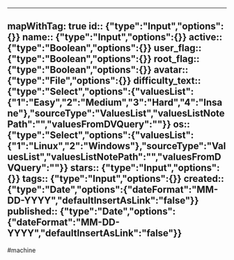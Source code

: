 
---
mapWithTag: true
id:: {"type":"Input","options":{}}
name:: {"type":"Input","options":{}}
active:: {"type":"Boolean","options":{}}
user_flag:: {"type":"Boolean","options":{}}
root_flag:: {"type":"Boolean","options":{}}
avatar:: {"type":"File","options":{}}
difficulty_text:: {"type":"Select","options":{"valuesList":{"1":"Easy","2":"Medium","3":"Hard","4":"Insane"},"sourceType":"ValuesList","valuesListNotePath":"","valuesFromDVQuery":""}}
os:: {"type":"Select","options":{"valuesList":{"1":"Linux","2":"Windows"},"sourceType":"ValuesList","valuesListNotePath":"","valuesFromDVQuery":""}}
stars:: {"type":"Input","options":{}}
tags:: {"type":"Input","options":{}}
created:: {"type":"Date","options":{"dateFormat":"MM-DD-YYYY","defaultInsertAsLink":"false"}}
published:: {"type":"Date","options":{"dateFormat":"MM-DD-YYYY","defaultInsertAsLink":"false"}}
---



#machine 